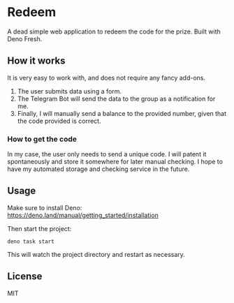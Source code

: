 # Redeem

A dead simple web application to redeem the code for the prize. Built with Deno Fresh.

## How it works

It is very easy to work with, and does not require any fancy add-ons.

1. The user submits data using a form.
2. The Telegram Bot will send the data to the group as a notification for me.
3. Finally, I will manually send a balance to the provided number, given that the code provided is correct.

### How to get the code

In my case, the user only needs to send a unique code. I will patent it spontaneously and store it somewhere for later manual checking.
I hope to have my automated storage and checking service in the future.

## Usage

Make sure to install Deno: https://deno.land/manual/getting_started/installation

Then start the project:

```
deno task start
```

This will watch the project directory and restart as necessary.

## License
MIT
